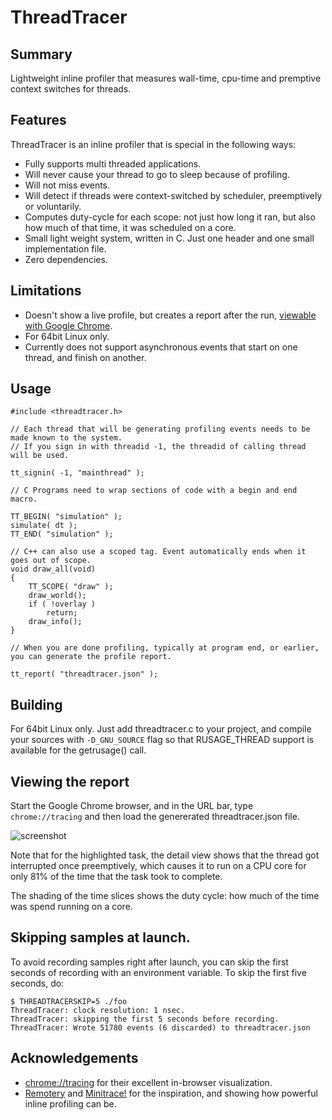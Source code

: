 # ThreadTracer

## Summary

Lightweight inline profiler that measures wall-time, cpu-time and premptive context switches for threads.

## Features

ThreadTracer is an inline profiler that is special in the following ways:
* Fully supports multi threaded applications.
* Will never cause your thread to go to sleep because of profiling.
* Will not miss events.
* Will detect if threads were context-switched by scheduler, preemptively or voluntarily.
* Computes duty-cycle for each scope: not just how long it ran, but also how much of that time, it was scheduled on a core.
* Small light weight system, written in C. Just one header and one small implementation file.
* Zero dependencies.

## Limitations
* Doesn't show a live profile, but creates a report after the run, [viewable with Google Chrome](https://www.gamasutra.com/view/news/176420/Indepth_Using_Chrometracing_to_view_your_inline_profiling_data.php).
* For 64bit Linux only.
* Currently does not support asynchronous events that start on one thread, and finish on another.

## Usage


```
#include <threadtracer.h>

// Each thread that will be generating profiling events needs to be made known to the system.
// If you sign in with threadid -1, the threadid of calling thread will be used.

tt_signin( -1, "mainthread" );

// C Programs need to wrap sections of code with a begin and end macro.

TT_BEGIN( "simulation" );
simulate( dt );
TT_END( "simulation" );

// C++ can also use a scoped tag. Event automatically ends when it goes out of scope.
void draw_all(void)
{
	TT_SCOPE( "draw" );
	draw_world();
	if ( !overlay )
		return;
	draw_info();
}

// When you are done profiling, typically at program end, or earlier, you can generate the profile report.

tt_report( "threadtracer.json" );
```

## Building

For 64bit Linux only.
Just add threadtracer.c to your project, and compile your sources with ```-D_GNU_SOURCE``` flag so that RUSAGE_THREAD support is available for the getrusage() call.

## Viewing the report

Start the Google Chrome browser, and in the URL bar, type ```chrome://tracing``` and then load the genererated threadtracer.json file.

![screenshot](https://pbs.twimg.com/media/DNZe7tRVwAAm2_-.png)

Note that for the highlighted task, the detail view shows that the thread got interrupted once preemptively, which causes it to run on a CPU core for only 81% of the time that the task took to complete.

The shading of the time slices shows the duty cycle: how much of the time was spend running on a core.

## Skipping samples at launch.

To avoid recording samples right after launch, you can skip the first seconds of recording with an environment variable. To skip the first five seconds, do:

```
$ THREADTRACERSKIP=5 ./foo
ThreadTracer: clock resolution: 1 nsec.
ThreadTracer: skipping the first 5 seconds before recording.
ThreadTracer: Wrote 51780 events (6 discarded) to threadtracer.json
```

## Acknowledgements

* [chrome://tracing](https://www.chromium.org/developers/how-tos/trace-event-profiling-tool) for their excellent in-browser visualization.
* [Remotery](https://github.com/Celtoys/Remotery) and [Minitrace!](https://github.com/hrydgard/minitrace) for the inspiration, and showing how powerful inline profiling can be.


